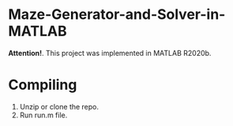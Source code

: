 # Maze-Generator-and-Solver-in-MATLAB
**Attention!**. This project was implemented in MATLAB R2020b.
# Compiling
1. Unzip or clone the repo.
2. Run run.m file.
